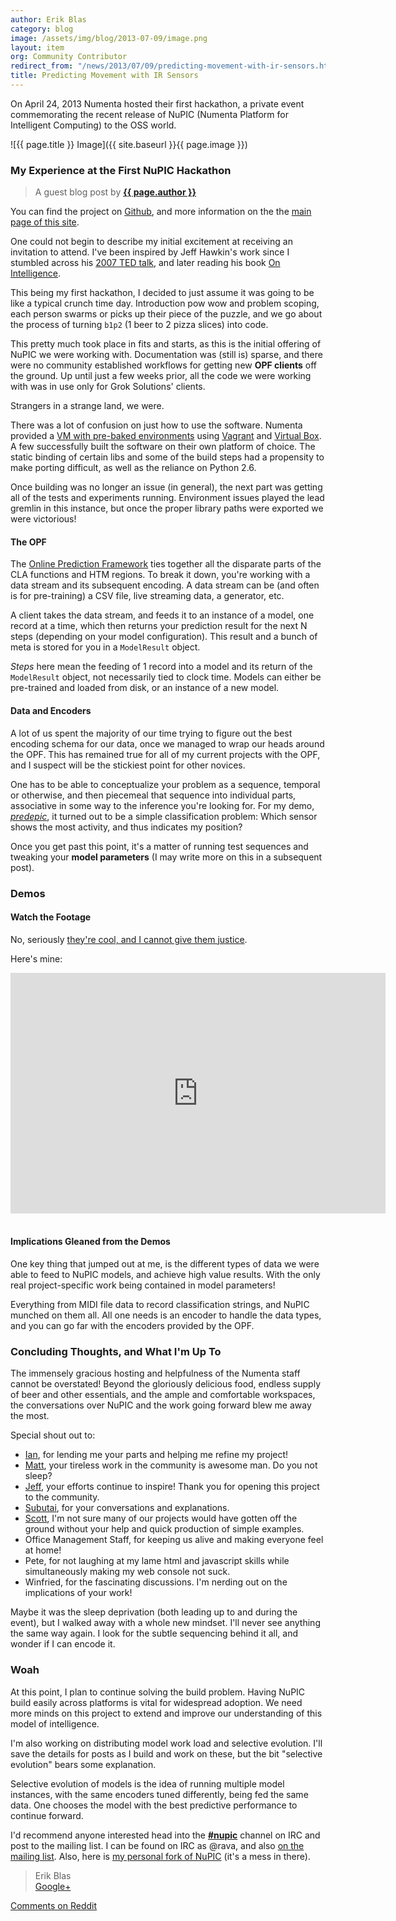 ```yaml
---
author: Erik Blas
category: blog
image: /assets/img/blog/2013-07-09/image.png
layout: item
org: Community Contributor
redirect_from: "/news/2013/07/09/predicting-movement-with-ir-sensors.html"
title: Predicting Movement with IR Sensors
---
```


On April 24, 2013 Numenta hosted their first hackathon, a private event
commemorating the recent release of NuPIC (Numenta Platform for Intelligent
Computing) to the OSS world.

![{{ page.title }} Image]({{ site.baseurl }}{{ page.image }})


### My Experience at the First NuPIC Hackathon

> A guest blog post by **[{{ page.author }}](https://github.com/ravaa)**

You can find the project on [Github](http://github.com/numenta/nupic), and more
information on the the [main page of this site](http://numenta.org).

One could not begin to describe my initial excitement at receiving an invitation
to attend. I've been inspired by Jeff Hawkin's work since I stumbled across his
[2007 TED talk](http://www.ted.com/talks/jeff_hawkins_on_how_brain_science_will_change_computing.html),
and later reading his book
[On Intelligence](http://www.amazon.com/Jeff-Hawkins/e/B001KHNZ7C/ref=sr_ntt_srch_lnk_1?qid=1373225752&sr=8-1).

This being my first hackathon, I decided to just assume it was going to be like
a typical crunch time day. Introduction pow wow and problem scoping, each person
swarms or picks up their piece of the puzzle, and we go about the process of
turning `b1p2` (1 beer to 2 pizza slices) into code.

This pretty much took place in fits and starts, as this is the initial offering
of NuPIC we were working with. Documentation was (still is) sparse, and there
were no community established workflows for getting new **OPF clients** off the
ground. Up until just a few weeks prior, all the code we were working with was
in use only for Grok Solutions' clients.

Strangers in a strange land, we were.

There was a lot of confusion on just how to use the software. Numenta provided a
[VM with pre-baked environments](https://github.com/numenta/nupic/wiki/Running-Nupic-in-a-Virtual-Machine)
using [Vagrant](http://www.vagrantup.com/) and
[Virtual Box](https://www.virtualbox.org/). A few successfully built the
software on their own platform of choice. The static binding of certain libs
and some of the build steps had a propensity to make porting difficult, as well
as the reliance on Python 2.6.

Once building was no longer an issue (in general), the next part was getting all
of the tests and experiments running. Environment issues played the lead gremlin
in this instance, but once the proper library paths were exported we were
victorious!

#### The OPF

The [Online Prediction Framework](https://github.com/numenta/nupic/wiki/Online-Prediction-Framework)
ties together all the disparate parts of the CLA functions and HTM regions.
To break it down, you're working with a data stream and its subsequent encoding.
A data stream can be (and often is for pre-training) a CSV file, live streaming
data, a generator, etc.

A client takes the data stream, and feeds it to an instance of a model, one
record at a time, which then returns your prediction result for the next N steps
(depending on your model configuration). This result and a bunch of meta is
stored for you in a `ModelResult` object.

*Steps* here mean the feeding of 1 record into a model and its return of the
`ModelResult` object, not necessarily tied to clock time. Models can either be
pre-trained and loaded from disk, or an instance of a new model.

#### Data and Encoders

A lot of us spent the majority of our time trying to figure out the best
encoding schema for our data, once we managed to wrap our heads around the OPF.
This has remained true for all of my current projects with the OPF, and I
suspect will be the stickiest point for other novices.

One has to be able to conceptualize your problem as a sequence, temporal or
otherwise, and then piecemeal that sequence into individual parts, associative
in some way to the inference you're looking for. For my demo,
*[predepic](https://github.com/ravaa/nupic/tree/master/predipic)*, it turned out
to be a simple classification problem: Which sensor shows the most activity, and
thus indicates my position?

Once you get past this point, it's a matter of running test sequences and
tweaking your **model parameters** (I may write more on this in a subsequent
post).


### Demos

#### Watch the Footage

No, seriously
[they're cool, and I cannot give them justice](http://numenta.org/news/2013/06/25/hackathon-outcome.html).

Here's mine:

<iframe class="youtube-player" type="text/html" width="600" height="385" src="http://www.youtube.com/embed/_bFmvlLmvcY?start=725" allowfullscreen="allowfullscreen" frameborder="0">
</iframe>
<br/>
<br/>

#### Implications Gleaned from the Demos

One key thing that jumped out at me, is the different types of data we were able
to feed to NuPIC models, and achieve high value results. With the only real
project-specific work being contained in model parameters!

Everything from MIDI file data to record classification strings, and NuPIC
munched on them all. All one needs is an encoder to handle the data types, and
you can go far with the encoders provided by the OPF.


### Concluding Thoughts, and What I'm Up To

The immensely gracious hosting and helpfulness of the Numenta staff cannot be
overstated! Beyond the gloriously delicious food, endless supply of beer and
other essentials, and the ample and comfortable workspaces, the conversations
over NuPIC and the work going forward blew me away the most.

Special shout out to:

* <i></i> [Ian](http://nupic.markmail.org/search/?q=from%3Aidanforth%40embodiedai.com),
  for lending me your parts and helping me refine my project!
* <i></i> [Matt](http://nupic.markmail.org/search/from:matt%40numenta.org), your
  tireless work in the community is awesome man. Do you not sleep?
* <i></i> [Jeff](http://nupic.markmail.org/search/from:jhawkins%40numenta.org),
  your efforts continue to inspire! Thank you for opening this project to the
  community.
* <i></i> [Subutai](http://nupic.markmail.org/search/from:subutai%40numenta.org),
  for your conversations and explanations.
* <i></i> [Scott](http://nupic.markmail.org/search/from:scott%40numenta.org),
  I'm not sure many of our projects would have gotten off the ground without
  your help and quick production of simple examples.
* <i></i> Office Management Staff, for keeping us alive and making everyone feel
  at home!
* <i></i> Pete, for not laughing at my lame html and javascript skills while
  simultaneously making my web console not suck.
* <i></i> Winfried, for the fascinating discussions. I'm nerding out on the
  implications of your work!

Maybe it was the sleep deprivation (both leading up to and during the event),
but I walked away with a whole new mindset. I'll never see anything the same way
again. I look for the subtle sequencing behind it all, and wonder if I can
encode it.


### Woah

At this point, I plan to continue solving the build problem. Having NuPIC build
easily across platforms is vital for widespread adoption. We need more minds on
this project to extend and improve our understanding of this model of
intelligence.

I'm also working on distributing model work load and selective evolution. I'll
save the details for posts as I build and work on these, but the bit "selective
evolution" bears some explanation.

Selective evolution of models is the idea of running multiple model instances,
with the same encoders tuned differently, being fed the same data. One chooses
the model with the best predictive performance to continue forward.

I'd recommend anyone interested head into the
**<a href="irc://irc.freenode.net/nupic">#nupic</a>** channel on IRC and post to
the mailing list. I can be found on IRC as @rava, and also
[on the mailing list](http://nupic.markmail.org/search/?q=erik#query:erik%20from%3A%22Erik%20Blas).
Also, here is
[my personal fork of NuPIC](http://github.com/ravaa/nupic)
(it's a mess in there).

> Erik Blas <br/>
> [Google+](https://plus.google.com/u/0/114228187192137856927/posts)

[Comments on Reddit](http://www.reddit.com/r/MachineLearning/comments/1hysgs/predicting_movement_with_ir_sensors_my_experience/)
